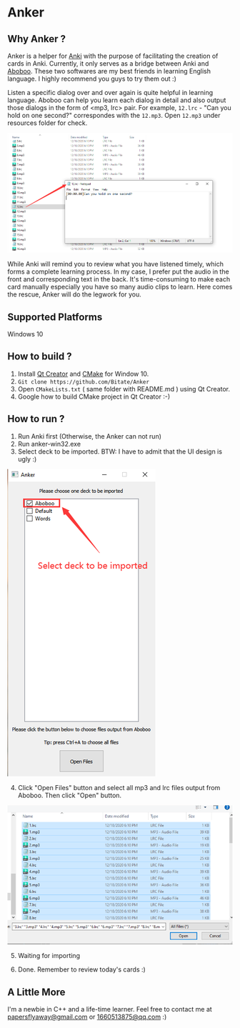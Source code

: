 # Anker
## Why Anker ?
Anker is a helper for [Anki](https://apps.ankiweb.net/) with the purpose of facilitating the creation of cards in Anki. Currently, it only serves as a bridge between Anki and [Aboboo](https://www.aboboo.com/). These two softwares are my best friends in learning English language. I highly recommend you guys to try them out :)


Listen a specific dialog over and over again is quite helpful in learning language. Aboboo can help you learn each dialog in detail and also output those dialogs in the form of <mp3, lrc> pair. For example, `12.lrc` - "Can you hold on one second?" correspondes with the `12.mp3`. Open `12.mp3` under resources folder for check.

![Aboboo output audio clips](resources/screenshot_1.png)

 While Anki will remind you to review what you have listened timely, which forms a complete learning process. In my case, I prefer put the audio in the front and corresponding text in the back. It's time-consuming to make each card manually especially you have so many audio clips to learn. Here comes the rescue, Anker will do the legwork for you. 

## Supported Platforms
Windows 10

## How to build ?
1. Install [Qt Creator](https://www.qt.io/product/development-tools) and [CMake](https://cmake.org/download/) for Window 10.
2. `Git clone https://github.com/Bitate/Anker`
3. Open `CMakeLists.txt` ( same folder with README.md ) using Qt Creator.
4. Google how to build CMake project in Qt Creator :-)
## How to run ?
1. Run Anki first (Otherwise, the Anker can not run)
2. Run anker-win32.exe
3. Select deck to be imported. BTW: I have to admit that the UI design is ugly :)

![Select deck](resources/screenshot_2.png)

4. Click "Open Files" button and select all mp3 and lrc files output from Aboboo. Then click "Open" button.

![open mp3 and lrc files](resources/screenshot_3.png)

5. Waiting for importing

6. Done. Remember to review today's cards :)

## A Little More
I'm a newbie in C++ and a life-time learner. Feel free to contact me at papersflyaway@gmail.com or 1660513875@qq.com :)